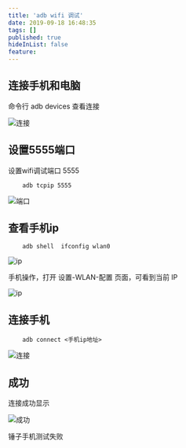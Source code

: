 ```yaml
---
title: 'adb wifi 调试'
date: 2019-09-18 16:48:35
tags: []
published: true
hideInList: false
feature: 
---
```

## 连接手机和电脑
命令行 adb devices 查看连接

![连接](https://ouluqiang.github.io//post-images/1568884026016.png)

   
## 设置5555端口
设置wifi调试端口 5555
```
    adb tcpip 5555
```

![端口](https://ouluqiang.github.io//post-images/1568886196625.png)

  
## 查看手机ip
```
    adb shell  ifconfig wlan0
```

![ip](https://ouluqiang.github.io//post-images/1568886240609.png)

 
手机操作，打开 设置-WLAN-配置 页面，可看到当前 IP

![ip](https://ouluqiang.github.io//post-images/1568886275147.png)


## 连接手机 
```
    adb connect <手机ip地址>
```

![连接](https://ouluqiang.github.io//post-images/1568886318164.png)



## 成功
连接成功显示

![成功](https://ouluqiang.github.io//post-images/1568886341285.png)

    
 锤子手机测试失败